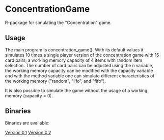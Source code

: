 # ConcentrationGame

R-package for simulating the "Concentration" game.

## Usage
The main program is concentration_game(). With its default values it simulates 10 times a single player version of the concentration game with 16 card pairs, a working memory capacity of 4 items with random item selection. The number of card pairs can be adjusted using the n variable, the working memory capacity can be modified with the capacity variable and with the method variable one can simulate different characteristics of the working memory ("random", "lifo", and "fifo").

It is also possible to simulate the game without the usage of a working memory (capacity = 0).

## Binaries
Binaries are available:

[Version 0.1](https://www.dropbox.com/s/ctce80hwu1tw06o/ConcentrationGame_0.1.tgz?dl=0)
[Version 0.2](https://www.dropbox.com/s/ztlig9066rfwqm6/ConcentrationGame_0.2.tgz?dl=0)
